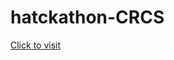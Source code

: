 # hatckathon-CRCS

<a alt="site link" href="https://visweshvar-axel.github.io/hatckathon-CRCS/"> Click to visit </a>

<!--![click to visit](https://visweshvar-axel.github.io/hatckathon-CRCS/)-->
